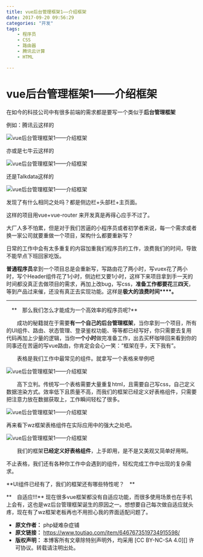 ```yaml
---
title: vue后台管理框架1——介绍框架
date: 2017-09-20 09:56:29
categories: "开发"
tags:
	- 程序员
	- CSS
	- 路由器
	- 腾讯云计算
	- HTML

---
```


# vue后台管理框架1——介绍框架 #

在如今的科技公司中有很多前端的需求都是要写一个类似于**后台管理框架**

例如：腾讯云这样的

![vue后台管理框架1——介绍框架][vue_1]

亦或是七牛云这样的

![vue后台管理框架1——介绍框架][vue_1 1]

还是Talkdata这样的

![vue后台管理框架1——介绍框架][vue_1 2]

发现了有什么相同之处吗？都是侧边栏+头部栏+主页面。

这样的项目用vue+vue-router 来开发真是再得心应手不过了。

大厂人多不怕累，但是对于我们苦逼的小程序员或者初学者来说，每一个需求或者换一家公司就要重做一个项目，架构什么都要重新写？

日常的工作中会有太多重复的内容加重我们程序员的工作，浪费我们的时间，导致不能早点下班回家吃饭。

**普通程序员**拿到一个项目总是会重新写，写路由花了两小时，写vuex花了两小时，写个Header组件花了1小时，侧边栏又要1小时，这样下来项目拿到手一天的时间都没真正去做项目的需求，再加上改bug，写css，**准备工作都要花三四天**，等到产品过来催，还没有真正去实现功能。这样是**极大的浪费时间****。**

--------------------

　**　那么我们怎么才能成为一个高效率的程序员呢?**

　　成功的秘籍就在于需要**有一个自己的后台管理框架**，当你拿到一个项目，所有的UI组件、路由、状态管理、登录鉴权功能、等等都已经写好，你只需要去复用代码再加上少量的逻辑，当你**一个小时**做完准备工作，出去买杯咖啡回来看到你的同事还在苦逼的写vue路由，你肯定会会心一笑：“框架在手，天下我有”。

　　表格是我们工作中最常见的组件。就拿写一个表格来举例吧

![vue后台管理框架1——介绍框架][vue_1 3]

　　高下立判。传统写一个表格需要大量重复html，且需要自己写css，自己定义数据渲染方式。效率低下且质量不高，而我们的框架已经定义好表格组件，只需要把注意力放在数据获取上，工作瞬间轻松了很多。

![vue后台管理框架1——介绍框架][vue_1 4]

再来看下wz框架表格组件在实际应用中的强大之处吧。

![vue后台管理框架1——介绍框架][vue_1 5]

　　我们的框架**已经定义好表格组件**，上手即用，是不是又美观又简单好用啊。

不止表格，我们还有各种你工作中会遇到的组件，轻松完成工作中出现的复杂需求。

**UI组件已经有了，我们的框架还有哪些特性呢？　**

**　自适应!!!** 现在很多vue框架都没有自适应功能，而很多使用场景也在手机上会有，这也是wz后台管理框架诞生的原因之一。想想要自己每次做自适应就头疼，现在有了wz框架老板再也不用担心我的界面适配问题了。


[vue_1]: /pro/os/crawler/VQE3-QIY7-NM3M.jpg
[vue_1 1]: /pro/os/crawler/BQBI-BINI-ZN6F.jpg
[vue_1 2]: /pro/os/crawler/YE2U-VYER-BBIE.jpg
[vue_1 3]: /pro/os/crawler/6ZMN-UUNF-QANJ.jpg
[vue_1 4]: /pro/os/crawler/REJY-IQNU-ERR2.jpg
[vue_1 5]: /pro/os/crawler/Y6NB-BMNI-ZUUY.gif
 *  **原文作者：** php疑难杂症铺
 *  **原文链接：** https://www.toutiao.com/item/6467673519734915598/
 *  **版权声明：** 本博客所有文章除特别声明外，均采用 [CC BY-NC-SA 4.0][] 许可协议。转载请注明出处。